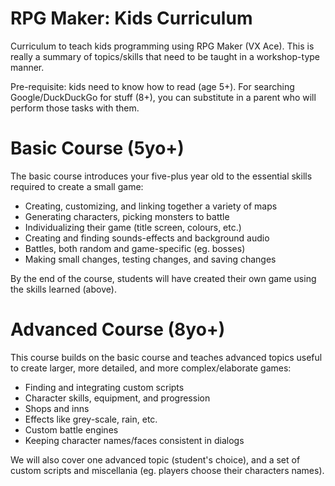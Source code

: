# RPG Maker: Kids Curriculum

Curriculum to teach kids programming using RPG Maker (VX Ace). This is really a summary of topics/skills that need to be taught in a workshop-type manner.

Pre-requisite: kids need to know how to read (age 5+). For searching Google/DuckDuckGo for stuff (8+), you can substitute in a parent who will perform those tasks with them.

# Basic Course (5yo+)

The basic course introduces your five-plus year old to the essential skills required to create a small game:

- Creating, customizing, and linking together a variety of maps
- Generating characters, picking monsters to battle
- Individualizing their game (title screen, colours, etc.)
- Creating and finding sounds-effects and background audio
- Battles, both random and game-specific (eg. bosses)
- Making small changes, testing changes, and saving changes

By the end of the course, students will have created their own game using the skills learned (above).

# Advanced Course (8yo+)

This course builds on the basic course and teaches advanced topics useful to create larger, more detailed, and more complex/elaborate games:

- Finding and integrating custom scripts
- Character skills, equipment, and progression
- Shops and inns
- Effects like grey-scale, rain, etc.
- Custom battle engines
- Keeping character names/faces consistent in dialogs

We will also cover one advanced topic (student's choice), and a set of custom scripts and miscellania (eg. players choose their characters names).
